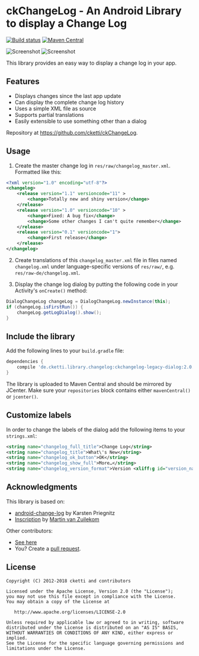 # ckChangeLog - An Android Library to display a Change Log

[![Build status](https://api.travis-ci.org/cketti/ckChangeLog.svg)](https://travis-ci.org/cketti/ckChangeLog)
[![Maven Central](https://maven-badges.herokuapp.com/maven-central/de.cketti.library.changelog/ckchangelog-dialog/badge.svg)](https://maven-badges.herokuapp.com/maven-central/de.cketti.library.changelog/ckchangelog-dialog)

![Screenshot](screenshot_1.png)
![Screenshot](screenshot_2.png)

This library provides an easy way to display a change log in your app.

## Features

 * Displays changes since the last app update
 * Can display the complete change log history
 * Uses a simple XML file as source
 * Supports partial translations
 * Easily extensible to use something other than a dialog

Repository at <https://github.com/cketti/ckChangeLog>.


## Usage

1. Create the master change log in `res/raw/changelog_master.xml`. Formatted like this:

  ```xml
  <?xml version="1.0" encoding="utf-8"?>
  <changelog>
      <release version="1.1" versioncode="11" >
          <change>Totally new and shiny version</change>
      </release>
      <release version="1.0" versioncode="10" >
          <change>Fixed: A bug fix</change>
          <change>Some other changes I can't quite remember</change>
      </release>
      <release version="0.1" versioncode="1">
          <change>First release</change>
      </release>
  </changelog>
  ```

2. Create translations of this `changelog_master.xml` file in files named `changelog.xml` under
language-specific versions of `res/raw/`, e.g. `res/raw-de/changelog.xml`.

3. Display the change log dialog by putting the following code in your Activity's `onCreate()` method:

  ```java
  DialogChangeLog changeLog = DialogChangeLog.newInstance(this);
  if (changeLog.isFirstRun()) {
      changeLog.getLogDialog().show();
  }
  ```

## Include the library

Add the following lines to your `build.gradle` file:

```groovy
dependencies {
    compile 'de.cketti.library.changelog:ckchangelog-legacy-dialog:2.0.0'
}
```

The library is uploaded to Maven Central and should be mirrored by JCenter. Make sure your `repositories` block
contains either `mavenCentral()` or `jcenter()`.

## Customize labels

In order to change the labels of the dialog add the following items to your `strings.xml`:

```xml
<string name="changelog_full_title">Change Log</string>
<string name="changelog_title">What\'s New</string>
<string name="changelog_ok_button">OK</string>
<string name="changelog_show_full">More…</string>
<string name="changelog_version_format">Version <xliff:g id="version_name">%s</xliff:g></string>
```

## Acknowledgments

This library is based on:
* [android-change-log](http://code.google.com/p/android-change-log/) by Karsten Priegnitz
* [Inscription](https://github.com/MartinvanZ/Inscription/) by [Martin van Zuilekom](https://github.com/MartinvanZ/)

Other contributors:
* [See here](https://github.com/cketti/ckChangeLog/graphs/contributors)
* You? Create a [pull request](https://github.com/cketti/ckChangeLog/pulls).


## License

    Copyright (C) 2012-2018 cketti and contributors

    Licensed under the Apache License, Version 2.0 (the "License");
    you may not use this file except in compliance with the License.
    You may obtain a copy of the License at

       http://www.apache.org/licenses/LICENSE-2.0

    Unless required by applicable law or agreed to in writing, software
    distributed under the License is distributed on an "AS IS" BASIS,
    WITHOUT WARRANTIES OR CONDITIONS OF ANY KIND, either express or implied.
    See the License for the specific language governing permissions and
    limitations under the License.
